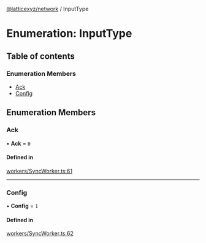 [@latticexyz/network](../README.md) / InputType

# Enumeration: InputType

## Table of contents

### Enumeration Members

- [Ack](InputType.md#ack)
- [Config](InputType.md#config)

## Enumeration Members

### Ack

• **Ack** = `0`

#### Defined in

[workers/SyncWorker.ts:61](https://github.com/latticexyz/mud/blob/edf9adc1e/packages/network/src/workers/SyncWorker.ts#L61)

---

### Config

• **Config** = `1`

#### Defined in

[workers/SyncWorker.ts:62](https://github.com/latticexyz/mud/blob/edf9adc1e/packages/network/src/workers/SyncWorker.ts#L62)
